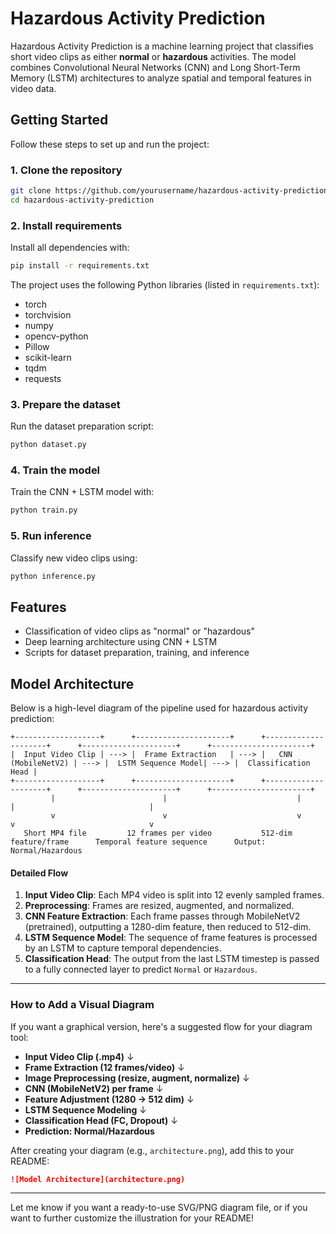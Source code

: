 # Hazardous Activity Prediction

Hazardous Activity Prediction is a machine learning project that classifies short video clips as either **normal** or **hazardous** activities. The model combines Convolutional Neural Networks (CNN) and Long Short-Term Memory (LSTM) architectures to analyze spatial and temporal features in video data.

## Getting Started

Follow these steps to set up and run the project:

### 1. Clone the repository

```bash
git clone https://github.com/yourusername/hazardous-activity-prediction.git
cd hazardous-activity-prediction
```

### 2. Install requirements

Install all dependencies with:

```bash
pip install -r requirements.txt
```

The project uses the following Python libraries (listed in `requirements.txt`):

- torch
- torchvision
- numpy
- opencv-python
- Pillow
- scikit-learn
- tqdm
- requests

### 3. Prepare the dataset

Run the dataset preparation script:

```bash
python dataset.py
```

### 4. Train the model

Train the CNN + LSTM model with:

```bash
python train.py
```

### 5. Run inference

Classify new video clips using:

```bash
python inference.py
```

## Features

- Classification of video clips as "normal" or "hazardous"
- Deep learning architecture using CNN + LSTM
- Scripts for dataset preparation, training, and inference

## Model Architecture

Below is a high-level diagram of the pipeline used for hazardous activity prediction:

```
+-------------------+      +---------------------+      +---------------------+      +---------------------+      +----------------------+
|  Input Video Clip | ---> |  Frame Extraction   | ---> |   CNN (MobileNetV2) | ---> |  LSTM Sequence Model| ---> |  Classification Head |
+-------------------+      +---------------------+      +---------------------+      +---------------------+      +----------------------+
         |                        |                             |                           |                              |
         v                        v                             v                           v                              v
   Short MP4 file         12 frames per video           512-dim feature/frame      Temporal feature sequence      Output: Normal/Hazardous
```

#### Detailed Flow

1. **Input Video Clip**: Each MP4 video is split into 12 evenly sampled frames.
2. **Preprocessing**: Frames are resized, augmented, and normalized.
3. **CNN Feature Extraction**: Each frame passes through MobileNetV2 (pretrained), outputting a 1280-dim feature, then reduced to 512-dim.
4. **LSTM Sequence Model**: The sequence of frame features is processed by an LSTM to capture temporal dependencies.
5. **Classification Head**: The output from the last LSTM timestep is passed to a fully connected layer to predict `Normal` or `Hazardous`.

---

### **How to Add a Visual Diagram**

If you want a graphical version, here's a suggested flow for your diagram tool:

- **Input Video Clip (.mp4)**
    ↓
- **Frame Extraction (12 frames/video)**
    ↓
- **Image Preprocessing (resize, augment, normalize)**
    ↓
- **CNN (MobileNetV2) per frame**
    ↓
- **Feature Adjustment (1280 → 512 dim)**
    ↓
- **LSTM Sequence Modeling**
    ↓
- **Classification Head (FC, Dropout)**
    ↓
- **Prediction: Normal/Hazardous**

After creating your diagram (e.g., `architecture.png`), add this to your README:

```markdown
![Model Architecture](architecture.png)
```

---

Let me know if you want a ready-to-use SVG/PNG diagram file, or if you want to further customize the illustration for your README!


